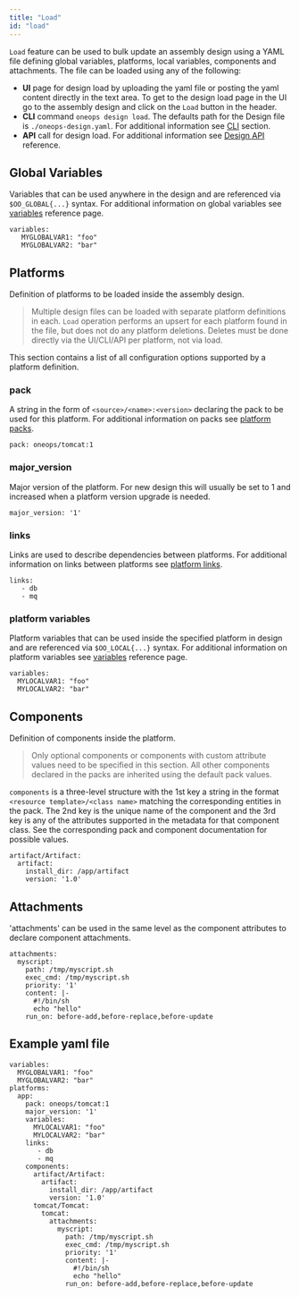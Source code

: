 ```yaml
---
title: "Load"
id: "load"
---
```


`Load` feature can be used to bulk update an assembly design using a YAML file defining global variables, platforms, local variables, components and attachments. The file can be loaded using any of the following:

* **UI** page for design load by uploading the yaml file or posting the yaml content directly in the text area. To get to the design load page in the UI go to the assembly design and click on the `Load` button in the header.
* **CLI** command `oneops design load`. The defaults path for the Design file is `./oneops-design.yaml`. For additional information see [CLI](../../admin/key-concepts/#cli) section.
* **API** call for design load. For additional information see [Design API](../../developer/references/#design) reference.


## Global Variables

Variables that can be used anywhere in the design and are referenced via `$OO_GLOBAL{...}` syntax. For additional information on global variables see [variables](../references/#variables) reference page.

```
variables:
   MYGLOBALVAR1: "foo"
   MYGLOBALVAR2: "bar"
```

## Platforms

Definition of platforms to be loaded inside the assembly design.

> Multiple design files can be loaded with separate platform definitions in each. `Load` operation performs an upsert for each platform found in the file, but does not do any platform deletions.  Deletes must be done directly via the UI/CLI/API per platform, not via load.

This section contains a list of all configuration options supported by a platform definition.

### pack

A string in the form of `<source>/<name>:<version>` declaring the pack to be used for this platform. For additional information on packs see [platform packs](../references/#platform-packs).

```
pack: oneops/tomcat:1
```

### major_version

Major version of the platform. For new design this will usually be set to 1 and increased when a platform version upgrade is needed.

```
major_version: '1'
```

### links

Links are used to describe dependencies between platforms. For additional information on links between platforms see [platform links](../references/#platform-links).

```
links:
   - db
   - mq
```

### platform variables

Platform variables that can be used inside the specified platform in design and are referenced via `$OO_LOCAL{...}` syntax. For additional information on platform variables see [variables](../references/#variables) reference page.

```
variables:
  MYLOCALVAR1: "foo"
  MYLOCALVAR2: "bar"
```

## Components

Definition of components inside the platform.

> Only optional components or components with custom attribute values need to be specified in this section.  All other components declared in the packs are inherited using the default pack values.

`components` is a three-level structure with the 1st key a string in the format `<resource template>/<class name>` matching the corresponding entities in the pack. The 2nd key is the unique name of the component and the 3rd key is any of the attributes supported in the metadata for that component class. See the corresponding pack and component documentation for possible values.

```
artifact/Artifact:
  artifact:
    install_dir: /app/artifact
    version: '1.0'
```

## Attachments

'attachments' can be used in the same level as the component attributes to declare component attachments.

```
attachments:
  myscript:
    path: /tmp/myscript.sh
    exec_cmd: /tmp/myscript.sh
    priority: '1'
    content: |-
      #!/bin/sh
      echo "hello"
    run_on: before-add,before-replace,before-update
```

## Example yaml file

```
variables:
  MYGLOBALVAR1: "foo"
  MYGLOBALVAR2: "bar"
platforms:
  app:
    pack: oneops/tomcat:1
    major_version: '1'
    variables:
      MYLOCALVAR1: "foo"
      MYLOCALVAR2: "bar"
    links:
       - db
       - mq
    components:
      artifact/Artifact:
        artifact:
          install_dir: /app/artifact
          version: '1.0'
      tomcat/Tomcat:
        tomcat:
          attachments:
            myscript:
              path: /tmp/myscript.sh
              exec_cmd: /tmp/myscript.sh
              priority: '1'
              content: |-
                #!/bin/sh
                echo "hello"
              run_on: before-add,before-replace,before-update
```

